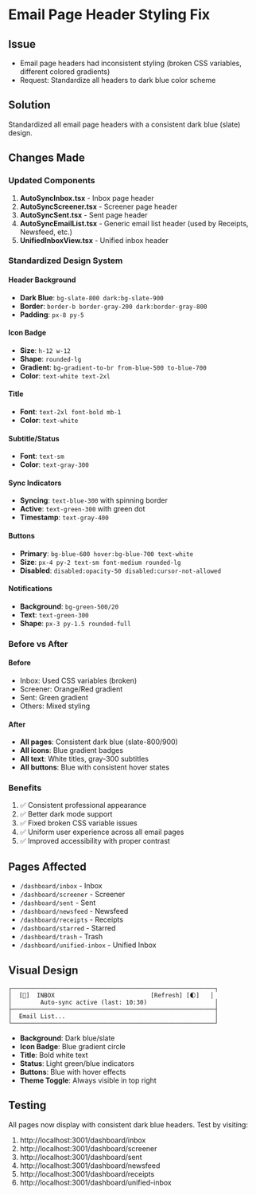 # Email Page Header Styling Fix

## Issue

- Email page headers had inconsistent styling (broken CSS variables, different colored gradients)
- Request: Standardize all headers to dark blue color scheme

## Solution

Standardized all email page headers with a consistent dark blue (slate) design.

## Changes Made

### Updated Components

1. **AutoSyncInbox.tsx** - Inbox page header
2. **AutoSyncScreener.tsx** - Screener page header
3. **AutoSyncSent.tsx** - Sent page header
4. **AutoSyncEmailList.tsx** - Generic email list header (used by Receipts, Newsfeed, etc.)
5. **UnifiedInboxView.tsx** - Unified inbox header

### Standardized Design System

#### Header Background

- **Dark Blue**: `bg-slate-800 dark:bg-slate-900`
- **Border**: `border-b border-gray-200 dark:border-gray-800`
- **Padding**: `px-8 py-5`

#### Icon Badge

- **Size**: `h-12 w-12`
- **Shape**: `rounded-lg`
- **Gradient**: `bg-gradient-to-br from-blue-500 to-blue-700`
- **Color**: `text-white text-2xl`

#### Title

- **Font**: `text-2xl font-bold mb-1`
- **Color**: `text-white`

#### Subtitle/Status

- **Font**: `text-sm`
- **Color**: `text-gray-300`

#### Sync Indicators

- **Syncing**: `text-blue-300` with spinning border
- **Active**: `text-green-300` with green dot
- **Timestamp**: `text-gray-400`

#### Buttons

- **Primary**: `bg-blue-600 hover:bg-blue-700 text-white`
- **Size**: `px-4 py-2 text-sm font-medium rounded-lg`
- **Disabled**: `disabled:opacity-50 disabled:cursor-not-allowed`

#### Notifications

- **Background**: `bg-green-500/20`
- **Text**: `text-green-300`
- **Shape**: `px-3 py-1.5 rounded-full`

### Before vs After

#### Before

- Inbox: Used CSS variables (broken)
- Screener: Orange/Red gradient
- Sent: Green gradient
- Others: Mixed styling

#### After

- **All pages**: Consistent dark blue (slate-800/900)
- **All icons**: Blue gradient badges
- **All text**: White titles, gray-300 subtitles
- **All buttons**: Blue with consistent hover states

### Benefits

1. ✅ Consistent professional appearance
2. ✅ Better dark mode support
3. ✅ Fixed broken CSS variable issues
4. ✅ Uniform user experience across all email pages
5. ✅ Improved accessibility with proper contrast

## Pages Affected

- `/dashboard/inbox` - Inbox
- `/dashboard/screener` - Screener
- `/dashboard/sent` - Sent
- `/dashboard/newsfeed` - Newsfeed
- `/dashboard/receipts` - Receipts
- `/dashboard/starred` - Starred
- `/dashboard/trash` - Trash
- `/dashboard/unified-inbox` - Unified Inbox

## Visual Design

```
┌─────────────────────────────────────────────────────────┐
│  [🔵]  INBOX                           [Refresh] [🌓]   │
│        Auto-sync active (last: 10:30)                   │
├─────────────────────────────────────────────────────────┤
│  Email List...                                          │
└─────────────────────────────────────────────────────────┘
```

- **Background**: Dark blue/slate
- **Icon Badge**: Blue gradient circle
- **Title**: Bold white text
- **Status**: Light green/blue indicators
- **Buttons**: Blue with hover effects
- **Theme Toggle**: Always visible in top right

## Testing

All pages now display with consistent dark blue headers. Test by visiting:

1. http://localhost:3001/dashboard/inbox
2. http://localhost:3001/dashboard/screener
3. http://localhost:3001/dashboard/sent
4. http://localhost:3001/dashboard/newsfeed
5. http://localhost:3001/dashboard/receipts
6. http://localhost:3001/dashboard/unified-inbox
